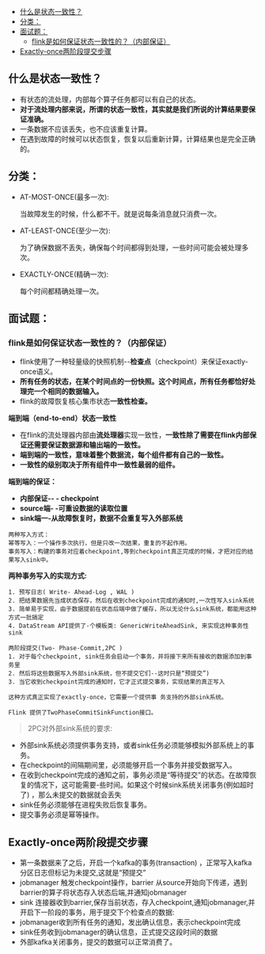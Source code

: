
<!-- TOC -->

- [什么是状态一致性？](#什么是状态一致性)
- [分类：](#分类)
- [面试题：](#面试题)
  - [flink是如何保证状态一致性的？（内部保证）](#flink是如何保证状态一致性的内部保证)
- [Exactly-once两阶段提交步骤](#exactly-once两阶段提交步骤)

<!-- /TOC -->

## 什么是状态一致性？

- 有状态的流处理，内部每个算子任务都可以有自己的状态。
- **对于流处理内部来说，所谓的状态一致性，其实就是我们所说的计算结果要保证准确。**
- 一条数据不应该丢失，也不应该重复计算。
- 在遇到故障的时候可以状态恢复，恢复以后重新计算，计算结果也是完全正确的。

## 分类：

- AT-MOST-ONCE(最多一次):
  
  当故障发生的时候，什么都不干。就是说每条消息就只消费一次。
- AT-LEAST-ONCE(至少一次):


  为了确保数据不丢失，确保每个时间都得到处理，一些时间可能会被处理多次。
- EXACTLY-ONCE(精确一次):
  
  每个时间都精确处理一次。

## 面试题：

### flink是如何保证状态一致性的？（内部保证）

- flink使用了一种轻量级的快照机制--**检查点**（checkpoint）来保证exactly-once语义。
- **所有任务的状态，在某个时间点的一份快照。这个时间点，所有任务都恰好处理完一个相同的数据输入。**
- flink的故障恢复核心集市状态**一致性检查。**

**端到端（end-to-end）状态一致性**

- 在flink的流处理器内部由**流处理器**实现一致性，**一致性除了需要在flink内部保证还需要保证数据源和输出端的一致性。**
- **端到端的一致性，意味着整个数据流，每个组件都有自己的一致性。**
- **一致性的级别取决于所有组件中一致性最弱的组件。**

**端到端的保证：**

- **内部保证-- - checkpoint**
- **source端- -可重设数据的读取位置**
- **sink端一-从故障恢复时，数据不会重复写入外部系统**

```text
两种写入方式：
幂等写入：一个操作多次执行，但是只改一次结果，重复的不起作用。
事务写入：构建的事务对应着checkpoint,等到checkpoint真正完成的时候，才把对应的结果写入sink中。
```

**两种事务写入的实现方式:**

```text
1. 预写日志( Write- Ahead-Log , WAL )
2. 把结果数据先当成状态保存，然后在收到checkpoint完成的通知时,一次性写入sink系统
3. 简单易于实现，由于数据提前在状态后端中做了缓存，所以无论什么sink系统，都能用这种方式一批搞定
4. DataStream API提供了-个模板类: GenericWriteAheadSink, 来实现这种事务性sink

两阶段提交(Two- Phase-Commit,2PC )
1. 对于每个checkpoint, sink任务会启动一个事务，并将接下来所有接收的数据添加到事务里
2. 然后将这些数据写入外部sink系统，但不提交它们--这时只是“预提交”)
3. 当它收到checkpoint完成的通知时，它才正式提交事务，实现结果的真正写入

这种方式真正实现了exactly-once，它需要一个提供事 务支持的外部sink系统。

Flink 提供了TwoPhaseCommitSinkFunction接口。
```

> 2PC对外部sink系统的要求:

- 外部sink系统必须提供事务支持，或者sink任务必须能够模拟外部系统上的事务。
- 在checkpoint的间隔期间里，必须能够开启一个事务并接受数据写入。
- 在收到checkpoint完成的通知之前，事务必须是“等待提交”的状态。在故障恢复的情况下，这可能需要-些时间。如果这个时候sink系统关闭事务(例如超时了) ，那么未提交的数据就会丢失
- sink任务必须能够在进程失败后恢复事务。
- 提交事务必须是幂等操作。

## Exactly-once两阶段提交步骤

- 第一条数据来了之后，开启一个kafka的事务(transaction) ，正常写入kafka分区日志但标记为未提交,这就是“预提交”
- jobmanager 触发checkpoint操作，barrier 从source开始向下传递，遇到barrier的算子将状态存入状态后端,并通知jobmanager
- sink 连接器收到barrier,保存当前状态，存入checkpoint,通知jobmanager,并开启下一阶段的事务，用于提交下个检查点的数据:
- jobmanager收到所有任务的通知，发出确认信息，表示checkpoint完成
- sink任务收到jobmanager的确认信息，正式提交这段时间的数据
- 外部kafka关闭事务，提交的数据可以正常消费了。
